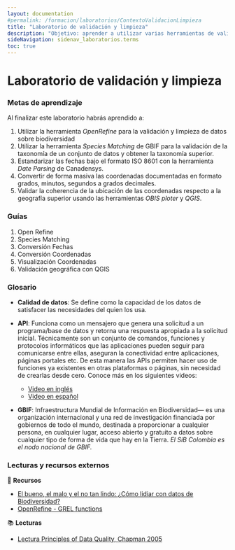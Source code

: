 ```yaml
---
layout: documentation
#permalink: /formacion/laboratorios/ContextoValidacionLimpieza
title: "Laboratorio de validación y limpieza"
description: "Objetivo: aprender a utilizar varias herramientas de validación y limpieza."
sideNavigation: sidenav_laboratorios.terms
toc: true
---
```


# Laboratorio de validación y limpieza

### Metas de aprendizaje

Al finalizar este laboratorio habrás aprendido a:

1. Utilizar la herramienta *OpenRefine* para la validación y limpieza de datos sobre biodiversidad
2. Utilizar la herramienta *Species Matching* de GBIF para la validación de la taxonomía de un conjunto de datos y obtener la taxonomía superior.
3. Estandarizar las fechas bajo el formato ISO 8601 con la herramienta *Date Parsing* de Canadensys.
4. Convertir de forma masiva las coordenadas documentadas en formato grados, minutos, segundos a grados decimales.
5. Validar la coherencia de la ubicación de las coordenadas respecto a la geografía superior usando las herramientas *OBIS ploter* y *QGIS*.
 

### Guías

1. Open Refine
2. Species Matching
3. Conversión Fechas
4. Conversión Coordenadas
5. Visualización Coordenadas
6. Validación geográfica con QGIS


### Glosario


- **Calidad de datos**: Se define como la capacidad de los datos de satisfacer las necesidades del quien los usa.

- **API**: Funciona como un mensajero que genera una solicitud a un programa/base de datos y retorna una respuesta apropiada a la solicitud inicial. Técnicamente son un conjunto de comandos, funciones y protocolos informáticos que las aplicaciones pueden seguir para comunicarse entre ellas, aseguran la conectividad entre aplicaciones, páginas portales etc. De esta manera las APIs permiten hacer uso de funciones ya existentes en otras plataformas o páginas, sin necesidad de crearlas desde cero.
Conoce más en los siguientes videos:
  - [Video en inglés](https://youtu.be/s7wmiS2mSXY)
  - [Video en español](https://youtu.be/rq6gdwEbowU)

- **GBIF**: Infraestructura Mundial de Información en Biodiversidad— es una organización internacional y una red de investigación financiada por gobiernos de todo el mundo, destinada a proporcionar a cualquier persona, en cualquier lugar, acceso abierto y gratuito a datos sobre cualquier tipo de forma de vida que hay en la Tierra. *El SiB Colombia es el nodo nacional de GBIF.*

### Lecturas y recursos externos

:wrench: **Recursos**

* [El bueno, el malo y el no tan lindo: ¿Cómo lidiar con datos de Biodiversidad?](https://www.youtube.com/watch?v=om1TdHOj5B8)
* [OpenRefine - GREL functions](https://github.com/OpenRefine/OpenRefine/wiki/GREL-Functions)

:books: **Lecturas**

* [Lectura Principles of Data Quality, Chapman 2005](https://www.gbif.org/document/80509/principles-of-data-quality)


